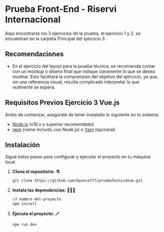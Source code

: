 # Prueba Front-End - Riservi Internacional

Aquí encontrarás los 3 ejercicios de la prueba, el ejercicio 1 y 2, se encuentran en la carpeta Principal del ejercicio 3.

## Recomendaciones

- En el ejercicio del layout para la prueba técnica, se recomienda contar con un mockup o diseño final que indique claramente lo que se desea mostrar. Esto facilitará la comprensión del objetivo del ejercicio, ya que, sin una referencia visual, resulta complicado interpretar lo que realmente se espera.

## Requisitos Previos Ejercicio 3 Vue.js

Antes de comenzar, asegúrate de tener instalado lo siguiente en tu sistema:

- [Node.js](https://nodejs.org/) (v16.x o superior recomendado)
- [npm](https://www.npmjs.com/) (viene incluido con Node.js) o [Yarn](https://yarnpkg.com/) (opcional)

## Instalación

Sigue estos pasos para configurar y ejecutar el proyecto en tu máquina local.

1. **Clona el repositorio: ⚗️**

   ```bash
   git clone https://github.com/bponce777/pruebaTecnicaVue.git
   ```

2. **Instala las dependencias: 🧙🏾‍♂️**

   ```bash
   cd nombre-del-proyecto
   npm install
   ```

3. **Ejecuta el proyecto: 🪄**

   ```bash
   npm run dev
   ```